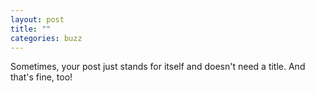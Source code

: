 ```yaml
---
layout: post
title: ""
categories: buzz
---
```

Sometimes, your post just stands for itself and doesn't need a title. And that's fine, too!